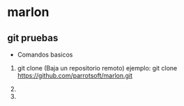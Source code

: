# marlon

## git pruebas

- Comandos basicos

1. git clone (Baja un repositorio remoto)
   ejemplo: git clone https://github.com/parrotsoft/marlon.git

2.

3.
